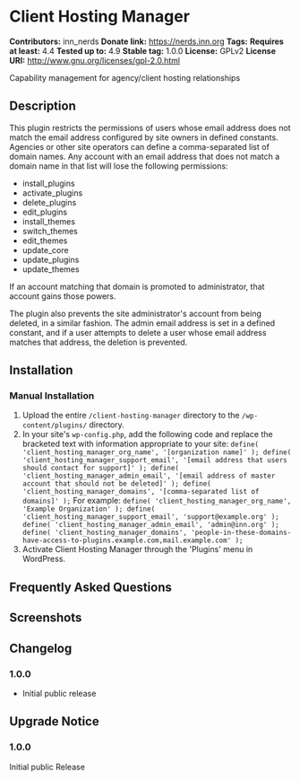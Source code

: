 # Client Hosting Manager #
**Contributors:**      inn_nerds
**Donate link:**       https://nerds.inn.org
**Tags:**
**Requires at least:** 4.4
**Tested up to:**      4.9
**Stable tag:**        1.0.0
**License:**           GPLv2
**License URI:**       http://www.gnu.org/licenses/gpl-2.0.html

Capability management for agency/client hosting relationships

## Description ##

This plugin restricts the permissions of users whose email address does not match the email address configured by site owners in defined constants. Agencies or other site operators can define a comma-separated list of domain names. Any account with an email address that does not match a domain name in that list will lose the following permissions:

- install_plugins
- activate_plugins
- delete_plugins
- edit_plugins
- install_themes
- switch_themes
- edit_themes
- update_core
- update_plugins
- update_themes

If an account matching that domain is promoted to administrator, that account gains those powers.

The plugin also prevents the site administrator's account from being deleted, in a similar fashion. The admin email address is set in a defined constant, and if a user attempts to delete a user whose email address matches that address, the deletion is prevented.

## Installation ##

### Manual Installation ###

1. Upload the entire `/client-hosting-manager` directory to the `/wp-content/plugins/` directory.
2. In your site's `wp-config.php`, add the following code and replace the bracketed text with information appropriate to your site:
		```
		define( 'client_hosting_manager_org_name', '[organization name]' );
		define( 'client_hosting_manager_support_email', '[email address that users should contact for support]' );
		define( 'client_hosting_manager_admin_email', '[email address of master account that should not be deleted]' );
		define( 'client_hosting_manager_domains', '[comma-separated list of domains]' );
		```
	For example:
		```
		define( 'client_hosting_manager_org_name', 'Example Organization' );
		define( 'client_hosting_manager_support_email', 'support@example.org' );
		define( 'client_hosting_manager_admin_email', 'admin@inn.org' );
		define( 'client_hosting_manager_domains', 'people-in-these-domains-have-access-to-plugins.example.com,mail.example.com' );
		```
3. Activate Client Hosting Manager through the 'Plugins' menu in WordPress.

## Frequently Asked Questions ##


## Screenshots ##


## Changelog ##

### 1.0.0 ###
* Initial public release

## Upgrade Notice ##

### 1.0.0 ###
Initial public Release
